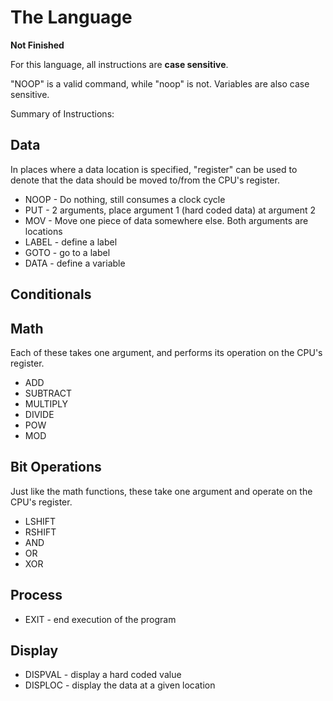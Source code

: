 # The Language

**Not Finished**

For this language, all instructions are **case sensitive**.

"NOOP" is a valid command, while "noop" is not. Variables are also case sensitive.

Summary of Instructions:

## Data

In places where a data location is specified, "register" can be used to denote that the data should be moved to/from the CPU's register.

- NOOP - Do nothing, still consumes a clock cycle
- PUT - 2 arguments, place argument 1 (hard coded data) at argument 2
- MOV - Move one piece of data somewhere else. Both arguments are locations
- LABEL - define a label
- GOTO - go to a label
- DATA - define a variable

## Conditionals

## Math

Each of these takes one argument, and performs its operation on the CPU's register.

- ADD
- SUBTRACT
- MULTIPLY
- DIVIDE
- POW
- MOD

## Bit Operations

Just like the math functions, these take one argument and operate on the CPU's register.

- LSHIFT
- RSHIFT
- AND
- OR
- XOR

## Process

- EXIT - end execution of the program

## Display

- DISPVAL - display a hard coded value
- DISPLOC - display the data at a given location

